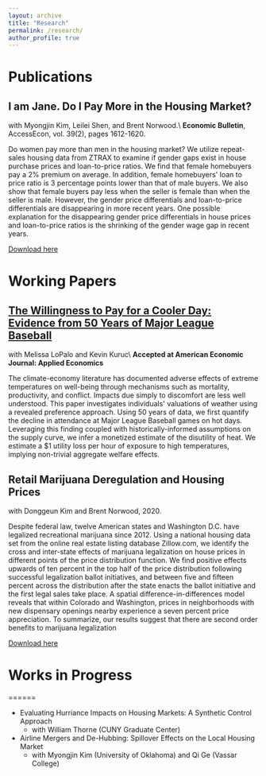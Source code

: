 ```yaml
---
layout: archive
title: "Research"
permalink: /research/
author_profile: true
---
```

# Publications
## I am Jane. Do I Pay More in the Housing Market?
with Myongjin Kim, Leilei Shen, and Brent Norwood.\\
**Economic Bulletin**, AccessEcon, vol. 39(2), pages 1612-1620.

Do women pay more than men in the housing market? We utilize repeat-sales
housing data from ZTRAX to examine if gender gaps exist in house purchase prices
and loan-to-price ratios. We find that female homebuyers pay a 2% premium on
average. In addition, female homebuyers' loan to price ratio is 3 percentage
points lower than that of male buyers. We also show that female buyers pay
less when the seller is female than when the seller is male. However, the
gender price differentials and loan-to-price differentials are disappearing
in more recent years. One possible explanation for the disappearing gender
price differentials in house prices and loan-to-price ratios is the shrinking
of the gender wage gap in recent years.

[Download here](http://seantoconnor.github.io/files/gender_housing.pdf)

# Working Papers

## [The Willingness to Pay for a Cooler Day: Evidence from 50 Years of Major League Baseball](http://seantoconnor.github.io.files/Baseball.pdf)
with Melissa LoPalo and Kevin Kuruc\\
**Accepted at American Economic Journal: Applied Economics**

The climate-economy literature has documented adverse effects of extreme temperatures on well-being through mechanisms such as mortality, productivity, and conflict. Impacts due simply to discomfort are less well understood. This paper investigates individuals' valuations of weather using a revealed preference approach. Using 50 years of data, we first quantify the decline in attendance at Major League Baseball games on hot days. Leveraging this finding coupled with historically-informed assumptions on the supply curve, we infer a monetized estimate of the disutility of heat. We estimate a \$1 utility loss per hour of exposure to high temperatures, implying non-trivial aggregate welfare effects.

## Retail Marijuana Deregulation and Housing Prices
with Donggeun Kim and Brent Norwood, 2020.

Despite federal law, twelve American states and Washington D.C. have legalized recreational marijuana since 2012. Using a national housing data set from the online real estate listing database Zillow.com, we identify the cross and inter-state effects of marijuana legalization on house prices in different points of the price distribution function. We find positive effects upwards of ten percent in the top half of the price distribution following successful legalization ballot initiatives, and between five and fifteen percent across the distribution after the state enacts the ballot initiative and the first legal sales take place. A spatial difference-in-differences model reveals that within Colorado and Washington, prices in neighborhoods with new dispensary openings nearby experience a seven percent price appreciation. To summarize, our results suggest that there are second order benefits to marijuana legalization

[Download here](http://seantoconnor.github.io/files/pot_v2.pdf)

# Works in Progress
======
* Evaluating Hurriance Impacts on Housing Markets: A Synthetic Control Approach
  * with William Thorne (CUNY Graduate Center)
* Airline Mergers and De-Hubbing: Spillover Effects on the Local Housing Market
  * with Myongjin Kim (University of Oklahoma) and Qi Ge (Vassar College)
